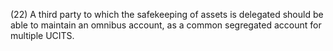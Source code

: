(22) A third party to which the safekeeping of assets is delegated should be able to maintain an omnibus account, as a common segregated account for multiple UCITS.